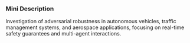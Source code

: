 ### Mini Description

Investigation of adversarial robustness in autonomous vehicles, traffic management systems, and aerospace applications, focusing on real-time safety guarantees and multi-agent interactions.
